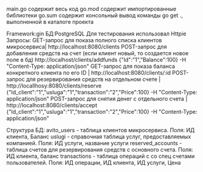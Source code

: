 main.go содержит весь код
go.mod содержит импортированные библиотеки
go.sum содержит консольный вывод команды go get ., выполненной в каталоге проекта

Framework:gin
БД:PostgreSQL
Для тестирования использовал Httpie
Запросы:
GET-запрос для показа полного списка клиентов микросервиса| http://localhost:8080/clients
POST-запрос для добавления средств на счет (если клиент новый, то создается новое поле в бд) http://localhost/clients/addfunds {"Id":"1","Balance":100} -H "Content-Type: application/json"
GET-запрос для показа баланса конкретного клиента по его ID | http://localhost:8080/clients/:id
POST-запрос для резервирования средств на отдельном счете | http://locallhosy:8080/clients/reserve {"Id_client":"1","usluga":"1","transaction":"2","Price":100} -H "Content-Type: application/json"
POST-запрос для снятия денег с отдельного счета | http://localhost:8080/clients/accept {"Id_client":"1","usluga":"1","transaction":"2","Price":100} -H "Content-Type: application/json"

Структура БД:
avito_users - таблица клиентов микросервиса. Поля: ИД клиента, Баланс
uslugi - справочная таблица услуг, предоставляемых компанией. Поля: ИД услуги, название услуги
reserved_accounts - таблица счетов для резервирования средств с основного счета. Поля: ИД клиента, баланс 
transactions - таблица операций с со спец счетами пользователей. Поля: ИД операции, ИД клиента, ИД услуги, Цена 
